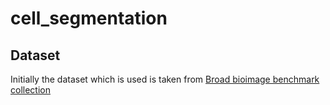 # cell_segmentation

## Dataset
Initially the dataset which is used is taken from [Broad bioimage benchmark collection](https://bbbc.broadinstitute.org/BBBC005/)
